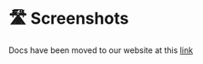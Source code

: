 # 🛣️ Screenshots

Docs have been moved to our website at this [link](https://tomatophp.com/en/open-source/filament-api)
